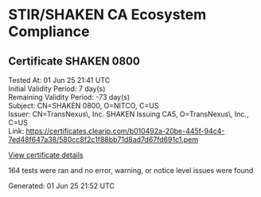 # STIR/SHAKEN CA Ecosystem Compliance

## Certificate SHAKEN 0800

Tested At: 01 Jun 25 21:41 UTC\
Initial Validity Period: 7 day(s)\
Remaining Validity Period: -73 day(s)\
Subject: CN=SHAKEN 0800, O=NITCO, C=US\
Issuer: CN=TransNexus\\, Inc. SHAKEN Issuing CA5, O=TransNexus\\, Inc., C=US\
Link: https://certificates.clearip.com/b010492a-20be-445f-94c4-7ed48f647a38/580cc8f2c1f88bb71d8ad7d67fd691c1.pem

[View certificate details](https://x509.io/?cert=MIICxjCCAmugAwIBAgIQf%2Bmtmd0rVrycZUttOacCeDAKBggqhkjOPQQDAjBWMQswCQYDVQQGEwJVUzEZMBcGA1UEChMQVHJhbnNOZXh1cywgSW5jLjEsMCoGA1UEAxMjVHJhbnNOZXh1cywgSW5jLiBTSEFLRU4gSXNzdWluZyBDQTUwHhcNMjUwMzEzMTMwODAwWhcNMjUwMzIwMTMwNzU5WjAzMQswCQYDVQQGEwJVUzEOMAwGA1UEChMFTklUQ08xFDASBgNVBAMTC1NIQUtFTiAwODAwMFkwEwYHKoZIzj0CAQYIKoZIzj0DAQcDQgAEowHwAV7Kw92Us4mpzIXsTMwU8U6bH891MaxOitXm0tXV%2BXJ62vzmrECCQZLnygV8S7faVkDbdci75v4SpnXSxqOCATwwggE4MAwGA1UdEwEB%2FwQCMAAwDgYDVR0PAQH%2FBAQDAgeAMB0GA1UdDgQWBBSltfdFpSqfknSqkxatXcsp2u5v4zAfBgNVHSMEGDAWgBTaALOH%2BII%2Fv7oiomRjtfYvzI51yjAXBgNVHSAEEDAOMAwGCmCGSAGG%2FwkBAQQwgaYGA1UdHwSBnjCBmzCBmKA6oDiGNmh0dHBzOi8vYXV0aGVudGljYXRlLWFwaS5pY29uZWN0aXYuY29tL2Rvd25sb2FkL3YxL2NybKJapFgwVjEUMBIGA1UEBwwLQnJpZGdld2F0ZXIxCzAJBgNVBAgMAk5KMRMwEQYDVQQDDApTVEktUEEgQ1JMMQswCQYDVQQGEwJVUzEPMA0GA1UECgwGU1RJLVBBMBYGCCsGAQUFBwEaBAowCKAGFgQwODAwMAoGCCqGSM49BAMCA0kAMEYCIQCWJUoWwWpE5%2FsVbv0N5H%2B881UTk9KT08x1Z9FmDdJlCAIhAJxnoDixixj6HoyaYwhSi7BhkpypoCw1PQztjWft08mA)

164 tests were ran and no error, warning, or notice level issues were found


Generated: 01 Jun 25 21:52 UTC